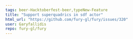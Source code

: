 ```yaml
---
tags: beer-Hacktoberfest-beer,typeNew-Feature
title: "Support superquadrics in sdf actor"
html_url: "https://github.com/fury-gl/fury/issues/320"
user: Garyfallidis
repo: fury-gl/fury
---
```


